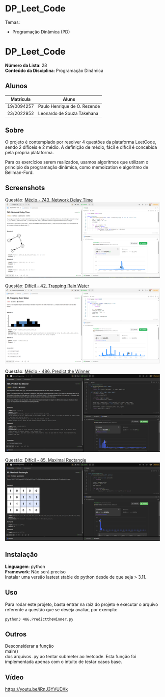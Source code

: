# DP_Leet_Code

Temas:
 - Programação Dinâmica (PD)
 
# DP_Leet_Code

**Número da Lista**: 28<br>
**Conteúdo da Disciplina**: Programação Dinâmica<br>

## Alunos
|Matrícula | Aluno |
| -- | -- |
| 19/0094257  |  Paulo Henrique de O. Rezende |
| 23/2022952  |  Leonardo de Souza Takehana |

## Sobre 
O projeto é contemplado por resolver 4 questões da plataforma LeetCode, sendo 2 dífíceis e 2 médio. A definição de médio, fácil e difícil é concebida pela própria plataforma.

Para os exercícios serem realizados, usamos algoritmos que utilizam o principio da programação dinâmica, como memoization e algoritmo de Bellman-Ford.

## Screenshots
Questão: [Médio - 743. Network Delay Time](https://leetcode.com/problems/network-delay-time/description/?envType=problem-list-v2&envId=53js48ke)
![743](743.png)

Questão: [Difícil - 42. Trapping Rain Water](https://leetcode.com/problems/trapping-rain-water/description/?envType=problem-list-v2&envId=dynamic-programming)
![42](42.png)

Questão: [Médio - 486. Predict the Winner](https://leetcode.com/problems/predict-the-winner/submissions/1538712328/?envType=problem-list-v2&envId=dynamic-programming)
![486](486.png)

Questão: [Difícil - 85. Maximal Rectangle](https://leetcode.com/problems/maximal-rectangle/description/?envType=problem-list-v2&envId=dynamic-programming)
![85](85.png)

## Instalação 
**Linguagem**: python<br>
**Framework**: Não será preciso<br>
Instalar uma versão lastest stable do python desde de que seja > 3.11.  

## Uso 
Para rodar este projeto, basta entrar na raiz do projeto e executar o arquivo referente a questão que se deseja avaliar, por exemplo:
```
python3 486.PredicttheWinner.py
```

## Outros
Desconsiderar a função </br>main()<br> dos arquivos .py ao tentar submeter ao leetcode. Esta função foi implementada apenas com o intuito de testar casos base.

## Vídeo
https://youtu.be/iRnJ3YVUDXk

